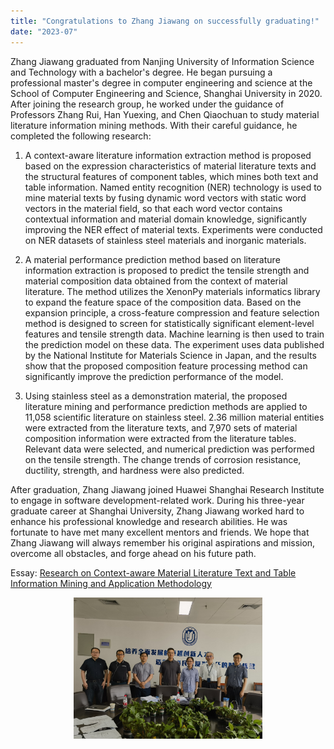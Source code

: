 ```yaml
---
title: "Congratulations to Zhang Jiawang on successfully graduating!"
date: "2023-07"
---
```


Zhang Jiawang graduated from Nanjing University of Information Science and Technology with a bachelor's degree. He began pursuing a professional master's degree in computer engineering and science at the School of Computer Engineering and Science, Shanghai University in 2020. After joining the research group, he worked under the guidance of Professors Zhang Rui, Han Yuexing, and Chen Qiaochuan to study material literature information mining methods. With their careful guidance, he completed the following research:

1. A context-aware literature information extraction method is proposed based on the expression characteristics of material literature texts and the structural features of component tables, which mines both text and table information. Named entity recognition (NER) technology is used to mine material texts by fusing dynamic word vectors with static word vectors in the material field, so that each word vector contains contextual information and material domain knowledge, significantly improving the NER effect of material texts. Experiments were conducted on NER datasets of stainless steel materials and inorganic materials.

2. A material performance prediction method based on literature information extraction is proposed to predict the tensile strength and material composition data obtained from the context of material literature. The method utilizes the XenonPy materials informatics library to expand the feature space of the composition data. Based on the expansion principle, a cross-feature compression and feature selection method is designed to screen for statistically significant element-level features and tensile strength data. Machine learning is then used to train the prediction model on these data. The experiment uses data published by the National Institute for Materials Science in Japan, and the results show that the proposed composition feature processing method can significantly improve the prediction performance of the model.

3. Using stainless steel as a demonstration material, the proposed literature mining and performance prediction methods are applied to 11,058 scientific literature on stainless steel. 2.36 million material entities were extracted from the literature texts, and 7,970 sets of material composition information were extracted from the literature tables. Relevant data were selected, and numerical prediction was performed on the tensile strength. The change trends of corrosion resistance, ductility, strength, and hardness were also predicted.

After graduation, Zhang Jiawang joined Huawei Shanghai Research Institute to engage in software development-related work. During his three-year graduate career at Shanghai University, Zhang Jiawang worked hard to enhance his professional knowledge and research abilities. He was fortunate to have met many excellent mentors and friends. We hope that Zhang Jiawang will always remember his original aspirations and mission, overcome all obstacles, and forge ahead on his future path.

Essay: [Research on Context-aware Material Literature Text and Table Information Mining and Application Methodology](/paper/2023/zhangjiawang.pdf)

<p align="center">
  <img src="/images/indexPic/2023/zhangjiawang.jpg" alt="张家旺照片" style="width:60%">
</p>